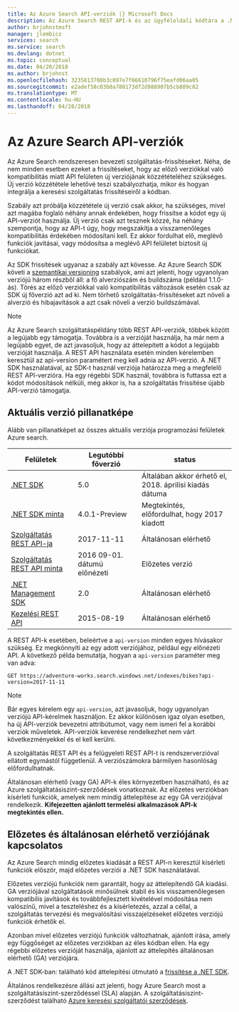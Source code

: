 ```yaml
---
title: Az Azure Search API-verziók |} Microsoft Docs
description: Az Azure Search REST API-k és az ügyféloldali kódtára a .NET SDK házirendje.
author: brjohnstmsft
manager: jlembicz
services: search
ms.service: search
ms.devlang: dotnet
ms.topic: conceptual
ms.date: 04/20/2018
ms.author: brjohnst
ms.openlocfilehash: 3235813708b3c097e7f66610796f75eafd06aa05
ms.sourcegitcommit: e2adef58c03b0a780173df2d988907b5cb809c82
ms.translationtype: MT
ms.contentlocale: hu-HU
ms.lasthandoff: 04/28/2018
---
```

# <a name="api-versions-in-azure-search"></a>Az Azure Search API-verziók
Az Azure Search rendszeresen bevezeti szolgáltatás-frissítéseket. Néha, de nem minden esetben ezeket a frissítéseket, hogy az előző verziókkal való kompatibilitás miatt API felületen új verziójának közzétételéhez szükséges. Új verzió közzététele lehetővé teszi szabályozhatja, mikor és hogyan integrálja a keresési szolgáltatás frissítéseiről a kódban.

Szabály azt próbálja közzététele új verzió csak akkor, ha szükséges, mivel azt magába foglaló néhány annak érdekében, hogy frissítse a kódot egy új API-verziót használja. Új verzió csak azt tesznek közzé, ha néhány szempontja, hogy az API-t úgy, hogy megszakítja a visszamenőleges kompatibilitás érdekében módosítani kell. Ez akkor fordulhat elő, meglévő funkciók javításai, vagy módosítsa a meglévő API felületet biztosít új funkciókat.

Az SDK frissítések ugyanaz a szabály azt kövesse. Az Azure Search SDK követi a [szemantikai versioning](http://semver.org/) szabályok, ami azt jelenti, hogy ugyanolyan verziójú három részből áll: a fő alverziószám és buildszáma (például 1.1.0-ás). Törés az előző verziókkal való kompatibilitás változások esetén csak az SDK új főverzió azt ad ki. Nem törhető szolgáltatás-frissítéseket azt növeli a alverzió és hibajavítások a azt csak növeli a verzió buildszámával.

> [!NOTE]
> Az Azure Search szolgáltatáspéldány több REST API-verziók, többek között a legújabb egy támogatja. Továbbra is a verzióját használja, ha már nem a legújabb egyet, de azt javasoljuk, hogy az áttelepített a kódot a legújabb verzióját használja. A REST API használata esetén minden kérelemben keresztül az api-version paramétert meg kell adnia az API-verzió. A .NET SDK használatával, az SDK-t használ verziója határozza meg a megfelelő REST API-verzióra. Ha egy régebbi SDK használ, továbbra is futtassa ezt a kódot módosítások nélküli, még akkor is, ha a szolgáltatás frissítése újabb API-verzió támogatja.

## <a name="snapshot-of-current-versions"></a>Aktuális verzió pillanatképe
Alább van pillanatképet az összes aktuális verziója programozási felületek Azure search.

| Felületek | Legutóbbi főverzió | status |
| --- | --- | --- |
| [.NET SDK](https://aka.ms/search-sdk) |5.0 |Általában akkor érhető el, 2018. áprilisi kiadás dátuma |
| [.NET SDK minta](https://aka.ms/search-sdk-preview) |4.0.1-Preview |Megtekintés, előfordulhat, hogy 2017 kiadott |
| [Szolgáltatás REST API-ja](https://docs.microsoft.com/rest/api/searchservice/) |2017-11-11 |Általánosan elérhető |
| [Szolgáltatás REST API minta](search-api-2016-09-01-preview.md) |2016 09-01. dátumú előnézeti |Előzetes verzió |
| [.NET Management SDK](https://aka.ms/search-mgmt-sdk) |2.0 |Általánosan elérhető |
| [Kezelési REST API](https://docs.microsoft.com/rest/api/searchmanagement/) |2015-08-19 |Általánosan elérhető |

A REST API-k esetében, beleértve a `api-version` minden egyes hívásakor szükség. Ez megkönnyíti az egy adott verziójához, például egy előnézeti API. A következő példa bemutatja, hogyan a `api-version` paraméter meg van adva:

    GET https://adventure-works.search.windows.net/indexes/bikes?api-version=2017-11-11

> [!NOTE]
> Bár egyes kérelem egy `api-version`, azt javasoljuk, hogy ugyanolyan verziójú API-kérelmek használjon. Ez akkor különösen igaz olyan esetben, ha új API-verziók bevezetni attribútumot, vagy nem ismeri fel a korábbi verziók műveletek. API-verziók keverése rendelkezhet nem várt következményekkel és el kell kerülni.
>
> A szolgáltatás REST API és a felügyeleti REST API-t is rendszerverzióval ellátott egymástól függetlenül. A verziószámokra bármilyen hasonlóság előfordulhatnak.

Általánosan elérhető (vagy GA) API-k éles környezetben használható, és az Azure szolgáltatásiszint-szerződések vonatkoznak. Az előzetes verziókban kísérleti funkciók, amelyek nem mindig áttelepítése az egy GA verziójával rendelkezik. **Kifejezetten ajánlott termelési alkalmazások API-k megtekintés ellen.**

## <a name="about-preview-and-generally-available-versions"></a>Előzetes és általánosan elérhető verziójának kapcsolatos
Az Azure Search mindig előzetes kiadását a REST API-n keresztül kísérleti funkciók először, majd előzetes verziói a .NET SDK használatával.

Előzetes verziójú funkciók nem garantált, hogy az áttelepítendő GA kiadási. GA verziójával szolgáltatások minősülnek stabil és kis visszamenőlegesen kompatibilis javítások és továbbfejlesztett kivételével módosítása nem valószínű, mivel a teszteléshez és a kísérletezés, azzal a céllal, a szolgáltatás tervezési és megvalósítási visszajelzéseket előzetes verziójú funkciók érhetők el.

Azonban mivel előzetes verziójú funkciók változhatnak, ajánlott írása, amely egy függőséget az előzetes verziókban az éles kódban ellen. Ha egy régebbi előzetes verzióját használja, ajánlott az áttelepítés általánosan elérhető (GA) verziójára.

A .NET SDK-ban: található kód áttelepítési útmutató a [frissítése a .NET SDK](search-dotnet-sdk-migration.md).

Általános rendelkezésre állási azt jelenti, hogy Azure Search most a szolgáltatásiszint-szerződéssel (SLA) alapján. A szolgáltatásiszint-szerződést található [Azure keresési szolgáltatói szerződések](https://azure.microsoft.com/support/legal/sla/search/v1_0/).
